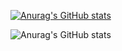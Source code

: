 [![Anurag's GitHub stats](https://github-readme-stats.vercel.app/api?username=cikzz)](https://github.com/cikzz/cikzz)

![Anurag's GitHub stats](https://github-readme-stats.vercel.app/api?username=cikzz&show_icons=true&theme=highcontrast)
